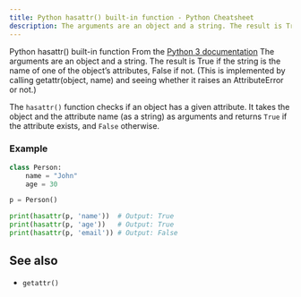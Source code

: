 ```yaml
---
title: Python hasattr() built-in function - Python Cheatsheet
description: The arguments are an object and a string. The result is True if the string is the name of one of the object’s attributes, False if not. (This is implemented by calling getattr(object, name) and seeing whether it raises an AttributeError or not.)
---
```


<base-title :title="frontmatter.title" :description="frontmatter.description">
Python hasattr() built-in function
</base-title>

<base-disclaimer>
  <base-disclaimer-title>
    From the <a target="_blank" href="https://docs.python.org/3/library/functions.html#hasattr">Python 3 documentation</a>
  </base-disclaimer-title>
  <base-disclaimer-content>
   The arguments are an object and a string. The result is True if the string is the name of one of the object’s attributes, False if not. (This is implemented by calling <router-link to="/builtin/getattr">getattr(object, name)</router-link> and seeing whether it raises an AttributeError or not.)
  </base-disclaimer-content>
</base-disclaimer>

The `hasattr()` function checks if an object has a given attribute. It takes the object and the attribute name (as a string) as arguments and returns `True` if the attribute exists, and `False` otherwise.

### Example

```python
class Person:
    name = "John"
    age = 30

p = Person()

print(hasattr(p, 'name'))  # Output: True
print(hasattr(p, 'age'))   # Output: True
print(hasattr(p, 'email')) # Output: False
```

## See also

- <router-link to="/builtin/getattr">`getattr()`</router-link>
